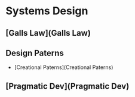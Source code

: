 # Systems Design

## [Galls Law](Galls Law)

## Design Paterns

 - [Creational Paterns](Creational Paterns)

## [Pragmatic Dev](Pragmatic Dev)
